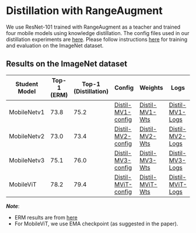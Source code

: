 # Distillation with RangeAugment

We use ResNet-101 trained with RangeAugment as a teacher and trained four mobile models using knowledge distillation. The config files used in our distillation experiments are [here](distillation). Please follow instructions [here](README-classification.md) for training and evaluation on the ImageNet dataset.

## Results on the ImageNet dataset

| Student Model | Top-1 (ERM) | Top-1 (Distillation) | Config                                                                        | Weights                                                                                                                        | Logs                                                                                                                                  |
| --- |----------------------|---------------------|-------------------------------------------------------------------------------|--------------------------------------------------------------------------------------------------------------------------------|---------------------------------------------------------------------------------------------------------------------------------------|
| MobileNetv1 | 73.8 | 75.2  | [Distil-MV1-config](distillation/teacher_resnet101_student_mobilenet_v1.yaml) | [Distil-MV1-Wts](https://docs-assets.developer.apple.com/ml-research/models/cvnets-v2/examples/range_augment/distillation/teacher_resnet101_student_mobilenet_v1.pt) | [Distil-MV1-Logs](https://docs-assets.developer.apple.com/ml-research/models/cvnets-v2/examples/range_augment/distillation/teacher_resnet101_student_mobilenet_v1_logs.txt) |
| MobileNetv2 | 73.0 | 73.4  | [Distil-MV2-config](distillation/teacher_resnet101_student_mobilenet_v2.yaml) | [Distil-MV2-Wts](https://docs-assets.developer.apple.com/ml-research/models/cvnets-v2/examples/range_augment/distillation/teacher_resnet101_student_mobilenet_v2.pt) | [Distil-MV2-Logs](https://docs-assets.developer.apple.com/ml-research/models/cvnets-v2/examples/range_augment/distillation/teacher_resnet101_student_mobilenet_v2_logs.txt) |
| MobileNetv3 | 75.1 | 76.0  | [Distil-MV3-config](distillation/teacher_resnet101_student_mobilenet_v3.yaml) | [Distil-MV3-Wts](https://docs-assets.developer.apple.com/ml-research/models/cvnets-v2/examples/range_augment/distillation/teacher_resnet101_student_mobilenet_v3.pt) | [Distil-MV3-Logs](https://docs-assets.developer.apple.com/ml-research/models/cvnets-v2/examples/range_augment/distillation/teacher_resnet101_student_mobilenet_v3_logs.txt) |
| MobileViT | 78.2 | 79.4  | [Distil-MViT-config](distillation/teacher_resnet101_student_mobilevit.yaml)   | [Distil-MViT-Wts](https://docs-assets.developer.apple.com/ml-research/models/cvnets-v2/examples/range_augment/distillation/teacher_resnet101_student_mobilevit.pt)   | [Distil-MViT-Logs](https://docs-assets.developer.apple.com/ml-research/models/cvnets-v2/examples/range_augment/distillation/teacher_resnet101_student_mobilevit_logs.txt)   |

***Note***:
   * ERM results are from [here](README-classification.md)
   * For MobileViT, we use EMA checkpoint (as suggested in the paper).